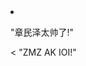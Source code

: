 <html lang="zh">
<head>    
<meta charset="UTF-8">    
   <title>章民泽很帅</title>
</head>
<body>
  <li>
    <p>"章民泽太帅了!"</p><
    <a herf="https://www.luogu.com.cn/paste/ecqdyqe3">"ZMZ AK IOI!"</a>
  </li>
</body>
</html>
